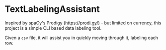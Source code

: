 # TextLabelingAssistant

Inspired by spaCy's Prodigy (https://prodi.gy/) - but limited on currency, this project is a simple CLI based data labeling tool.

Given a `csv` file, it will assist you in quickly moving through it, labeling each row.
